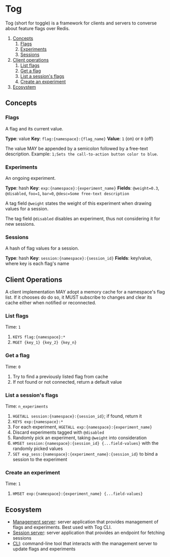 # Tog

Tog (short for toggle) is a framework for clients and servers to converse about feature flags over Redis.

1. [Concepts](#concepts)
    1. [Flags](#flags)
    2. [Experiments](#experiments)
    3. [Sessions](#sessions)
2. [Client operations](#client-operations)
    1. [List flags](#list-flags)
    2. [Get a flag](#get-a-flag)
    3. [List a session's flags](#list-a-sessions-flags)
    4. [Create an experiment](#create-an-experiment)
3. [Ecosystem](#ecosystem)

## Concepts

### Flags

A flag and its current value.

**Type**: value
**Key**: `flag:{namespace}:{flag_name}`
**Value**: `1` (on) or `0` (off)

The value MAY be appended by a semicolon followed by a free-text description. Example: `1;Sets the call-to-action button color to blue`.


### Experiments

An ongoing experiment.

**Type**: hash
**Key**: `exp:{namespace}:{experiment_name}`
**Fields**: `@weight=0.3`, `@disabled`, `foo=1`, `bar=0`, `@desc=Some free-text description`

A tag field `@weight` states the weight of this experiment when drawing values for a session.

The tag field `@disabled` disables an experiment, thus not considering it for new sessions.

### Sessions

A hash of flag values for a session.

**Type**: hash
**Key**: `session:{namespace}:{session_id}`
**Fields**: key/value, where key is each flag's name


## Client Operations

A client implementation MAY adopt a memory cache for a namespace's flag list. If it chooses do do so, it MUST subscribe to changes and clear its cache either when notified or reconnected.

### List flags

Time: `1`

1. `KEYS flag:{namespace}:*`
2. `MGET {key_1} {key_2} {key_n}`

### Get a flag

Time: `0`

1. Try to find a previously listed flag from cache
2. If not found or not connected, return a default value

### List a session's flags

Time: `n_experiments`

1. `HGETALL session:{namespace}:{session_id}`; if found, return it
2. `KEYS exp:{namespace}:*`
3. For each experiment, `HGETALL exp:{namespace}:{experiment_name}`
4. Discard experiments tagged with `@disabled`
5. Randomly pick an experiment, taking `@weight` into consideration
6. `HMSET session:{namespace}:{session_id} {...field-values}` with the randomly picked values
7. `SET exp_sess:{namespace}:{experiment_name}:{session_id}` to bind a session to the experiment

### Create an experiment

Time: `1`

1. `HMSET exp:{namespace}:{experiment_name} {...field-values}`


## Ecosystem

* [Management server](https://github.com/escaletech/tog-management-server): server application that provides management of flags and experiments. Best used with Tog CLI.
* [Session server](https://github.com/escaletech/tog-session-server): server application that provides an endpoint for fetching sessions
* [CLI](https://github.com/escaletech/tog-cli): command-line tool that interacts with the management server to update flags and experiments
